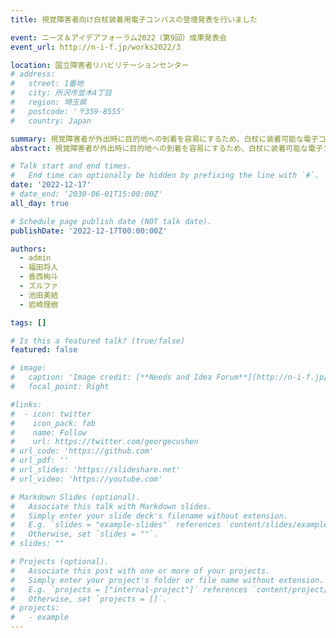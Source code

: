 ```yaml
---
title: 視覚障害者向け白杖装着用電子コンパスの登壇発表を行いました

event: ニーズ＆アイデアフォーラム2022（第9回）成果発表会
event_url: http://n-i-f.jp/works2022/3

location: 国立障害者リハビリテーションセンター
# address:
#   street: 1番地
#   city: 所沢市並木4丁目
#   region: 埼玉県
#   postcode: '〒359-8555'
#   country: Japan

summary: 視覚障害者が外出時に目的地への到着を容易にするため、白杖に装着可能な電子コンパスを開発した。本デバイスは方角を確認する際に両手を塞がず、騒音が多い環境でも振動やLEDを利用して確実に方角を認識できることを目指している。
abstract: 視覚障害者が外出時に目的地への到着を容易にするため、白杖に装着可能な電子コンパスを開発した。本デバイスは方角を確認する際に両手を塞がず、騒音が多い環境でも振動やLEDを利用して確実に方角を認識できることを目指している。

# Talk start and end times.
#   End time can optionally be hidden by prefixing the line with `#`.
date: '2022-12-17'
# date_end: '2030-06-01T15:00:00Z'
all_day: true

# Schedule page publish date (NOT talk date).
publishDate: '2022-12-17T00:00:00Z'

authors:
  - admin
  - 福田将人
  - 香西絢斗
  - ズルファ
  - 池田美結
  - 岩崎理樹

tags: []

# Is this a featured talk? (true/false)
featured: false

# image:
#   caption: 'Image credit: [**Needs and Idea Forum**](http://n-i-f.jp/works2022/3)'
#   focal_point: Right

#links:
#  - icon: twitter
#    icon_pack: fab
#    name: Follow
#    url: https://twitter.com/georgecushen
# url_code: 'https://github.com'
# url_pdf: ''
# url_slides: 'https://slideshare.net'
# url_video: 'https://youtube.com'

# Markdown Slides (optional).
#   Associate this talk with Markdown slides.
#   Simply enter your slide deck's filename without extension.
#   E.g. `slides = "example-slides"` references `content/slides/example-slides.md`.
#   Otherwise, set `slides = ""`.
# slides: ""

# Projects (optional).
#   Associate this post with one or more of your projects.
#   Simply enter your project's folder or file name without extension.
#   E.g. `projects = ["internal-project"]` references `content/project/deep-learning/index.md`.
#   Otherwise, set `projects = []`.
# projects:
#   - example
---
```


<!-- {{% callout note %}}
Click on the **Slides** button above to view the built-in slides feature.
{{% /callout %}}

Slides can be added in a few ways:

- **Create** slides using Hugo Blox Builder's [_Slides_](https://docs.hugoblox.com/reference/content-types/) feature and link using `slides` parameter in the front matter of the talk file
- **Upload** an existing slide deck to `static/` and link using `url_slides` parameter in the front matter of the talk file
- **Embed** your slides (e.g. Google Slides) or presentation video on this page using [shortcodes](https://docs.hugoblox.com/reference/markdown/).

Further event details, including [page elements](https://docs.hugoblox.com/reference/markdown/) such as image galleries, can be added to the body of this page. -->
